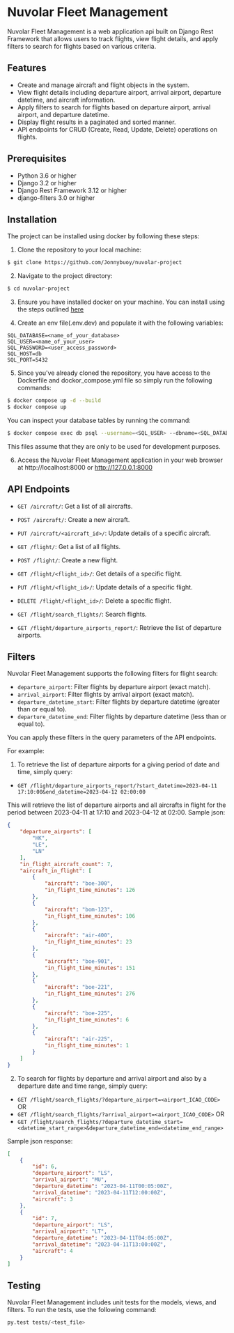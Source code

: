 # Nuvolar Fleet Management

Nuvolar Fleet Management is a web application api built on Django Rest Framework that allows users to track flights, view flight details, and apply filters to search for flights based on various criteria.

## Features

- Create and manage aircraft and flight objects in the system.
- View flight details including departure airport, arrival airport, departure  datetime, and aircraft information.
- Apply filters to search for flights based on departure airport, arrival airport, and departure datetime.
- Display flight results in a paginated and sorted manner.
- API endpoints for CRUD (Create, Read, Update, Delete) operations on flights.

## Prerequisites
- Python 3.6 or higher
- Django 3.2 or higher
- Django Rest Framework 3.12 or higher
- django-filters 3.0 or higher

## Installation
The project can be installed using docker by following these steps:

1. Clone the repository to your local machine:
```bash
$ git clone https://github.com/Jonnybuoy/nuvolar-project
```

2. Navigate to the project directory:
```bash
$ cd nuvolar-project
```

3. Ensure you have installed docker on your machine. You can install using the steps outlined [here](https://www.docker.com/get-started)

4. Create an env file(.env.dev) and populate it with the following variables:
```text
SQL_DATABASE=<name_of_your_database>
SQL_USER=<name_of_your_user>
SQL_PASSWORD=<user_access_password>
SQL_HOST=db
SQL_PORT=5432
```

5. Since you've already cloned the repository, you have access to the Dockerfile and dockor_compose.yml file so simply run the following commands:
```bash
$ docker compose up -d --build
$ docker compose up
```
You can inspect your database tables by running the command:
```bash
$ docker compose exec db psql --username=<SQL_USER> --dbname=<SQL_DATABASE>
```
This files assume that they are only to be used for development purposes.

6. Access the Nuvolar Fleet Management application in your web browser at http://localhost:8000 or http://127.0.0.1:8000

## API Endpoints
- `GET /aircraft/`: Get a list of all aircrafts.
- `POST /aircraft/`: Create a new aircraft.
- `PUT /aircraft/<aircraft_id>/`: Update details of a specific aircraft.

- `GET /flight/`: Get a list of all flights.
- `POST /flight/`: Create a new flight.
- `GET /flight/<flight_id>/`: Get details of a specific flight.
- `PUT /flight/<flight_id>/`: Update details of a specific flight.
- `DELETE /flight/<flight_id>/`: Delete a specific flight.

- `GET /flight/search_flights/`: Search flights.
- `GET /flight/departure_airports_report/`: Retrieve the list of departure airports.


## Filters
Nuvolar Fleet Management supports the following filters for flight search:

- `departure_airport`: Filter flights by departure airport (exact match).
- `arrival_airport`: Filter flights by arrival airport (exact match).
- `departure_datetime_start`: Filter flights by departure datetime (greater than or equal to).
- `departure_datetime_end`: Filter flights by departure datetime (less than or equal to).

You can apply these filters in the query parameters of the API endpoints.

For example:

1. To retrieve the list of departure airports for a giving period of date and time, simply query:
- `GET /flight/departure_airports_report/?start_datetime=2023-04-11 17:10:00&end_datetime=2023-04-12 02:00:00`

This will retrieve the list of departure airports and all aircrafts in flight for the period between 2023-04-11 at 17:10 and 2023-04-12 at 02:00. Sample json:
```json
{
    "departure_airports": [
        "HK",
        "LE",
        "LN"
    ],
    "in_flight_aircraft_count": 7,
    "aircraft_in_flight": [
        {
            "aircraft": "boe-300",
            "in_flight_time_minutes": 126
        },
        {
            "aircraft": "bom-123",
            "in_flight_time_minutes": 106
        },
        {
            "aircraft": "air-400",
            "in_flight_time_minutes": 23
        },
        {
            "aircraft": "boe-901",
            "in_flight_time_minutes": 151
        },
        {
            "aircraft": "boe-221",
            "in_flight_time_minutes": 276
        },
        {
            "aircraft": "boe-225",
            "in_flight_time_minutes": 6
        },
        {
            "aircraft": "air-225",
            "in_flight_time_minutes": 1
        }
    ]
}
```

2. To search for flights by departure and arrival airport and also by a departure date and time range, simply query:
- `GET /flight/search_flights/?departure_airport=<airport_ICAO_CODE>` OR
- `GET /flight/search_flights/?arrival_airport=<airport_ICAO_CODE>` OR
- `GET /flight/search_flights/?departure_datetime_start=<datetime_start_range>&departure_datetime_end=<datetime_end_range>`

Sample json response:
```json
[
    {
        "id": 6,
        "departure_airport": "LS",
        "arrival_airport": "MU",
        "departure_datetime": "2023-04-11T00:05:00Z",
        "arrival_datetime": "2023-04-11T12:00:00Z",
        "aircraft": 3
    },
    {
        "id": 7,
        "departure_airport": "LS",
        "arrival_airport": "LT",
        "departure_datetime": "2023-04-11T04:05:00Z",
        "arrival_datetime": "2023-04-11T13:00:00Z",
        "aircraft": 4
    }
]
```


## Testing
Nuvolar Fleet Management includes unit tests for the models, views, and filters. To run the tests, use the following command:

```bash
py.test tests/<test_file>
```
